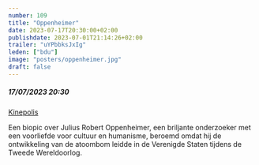 ```yaml
---
number: 109
title: "Oppenheimer"
date: 2023-07-17T20:30:00+02:00
publishdate: 2023-07-01T21:14:26+02:00
trailer: "uYPbbksJxIg"
leden: ["bdu"]
image: "posters/oppenheimer.jpg"
draft: false
---
```


##### 17/07/2023 20:30

[Kinepolis](https://kinepolis.be/nl/movies/detail/23479/HO00008642/0/oppenheimer)  

Een biopic over Julius Robert Oppenheimer, een briljante onderzoeker met een
voorliefde voor cultuur en humanisme, beroemd omdat hij de ontwikkeling
van de atoombom leidde in de Verenigde Staten tijdens de Tweede Wereldoorlog.
<!--more-->
